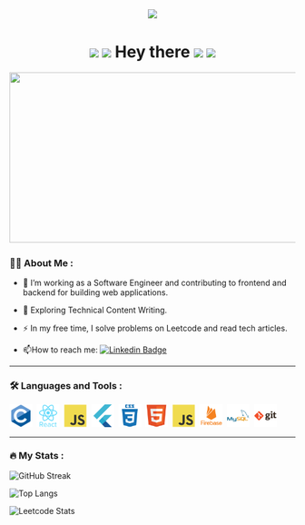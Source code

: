 
  <div id="header" align="center">
    <img src="https://media.tenor.com/kaRCm9ELxKgAAAAC/menhera-chan-chibi.gif"/>
  </div>
  <div align="center">
    <h1>
      <img src="https://media.tenor.com/vjmRKtrLcMoAAAAC/chika-fujiwara.gif" width="50px"/>
      <img src="https://media.tenor.com/vjmRKtrLcMoAAAAC/chika-fujiwara.gif" width="50px"/>
       Hey there
      <img src="https://media.tenor.com/vjmRKtrLcMoAAAAC/chika-fujiwara.gif" width="50px"/>
      <img src="https://media.tenor.com/vjmRKtrLcMoAAAAC/chika-fujiwara.gif" width="50px"/>
    </h1>
  </div>
  <div align="center">
    <img src="https://media.tenor.com/1YkVNz9cTmIAAAAC/anime-chika.gif" width="600" height="300"/>
  </div
    
---

  ### :man_technologist: About Me :
- :telescope: I’m working as a Software Engineer and contributing to frontend and backend for building web applications.

- :seedling: Exploring Technical Content Writing.

- :zap: In my free time, I solve problems on Leetcode and read tech articles.

- :mailbox:How to reach me: [![Linkedin Badge](https://img.shields.io/badge/-kakbar-blue?style=flat&logo=Linkedin&logoColor=white)](https://www.linkedin.com/in/the-nguyen-84687824b/)

---

### :hammer_and_wrench: Languages and Tools :
<div>
  <img src="https://github.com/devicons/devicon/blob/master/icons/c/c-original.svg" title="C" alt="C" width="40" height="40"/>&nbsp;
  <img src="https://github.com/devicons/devicon/blob/master/icons/react/react-original-wordmark.svg" title="React" alt="React" width="40" height="40"/>&nbsp;
  <img src="https://github.com/devicons/devicon/blob/master/icons/javascript/javascript-original.svg" title="javascript" alt="Spring" width="40" height="40"/>&nbsp;
  <img src="https://github.com/devicons/devicon/blob/master/icons/flutter/flutter-original.svg" title="Flutter" alt="Flutter" width="40" height="40"/>&nbsp;
  <img src="https://github.com/devicons/devicon/blob/master/icons/css3/css3-plain-wordmark.svg"  title="CSS3" alt="CSS" width="40" height="40"/>&nbsp;
  <img src="https://github.com/devicons/devicon/blob/master/icons/html5/html5-original.svg" title="HTML5" alt="HTML" width="40" height="40"/>&nbsp;
  <img src="https://github.com/devicons/devicon/blob/master/icons/javascript/javascript-original.svg" title="JavaScript" alt="JavaScript" width="40" height="40"/>&nbsp;
  <img src="https://github.com/devicons/devicon/blob/master/icons/firebase/firebase-plain-wordmark.svg" title="Firebase" alt="Firebase" width="40" height="40"/>&nbsp;
  <img src="https://github.com/devicons/devicon/blob/master/icons/mysql/mysql-original-wordmark.svg" title="MySQL"  alt="MySQL" width="40" height="40"/>&nbsp;
  <img src="https://github.com/devicons/devicon/blob/master/icons/git/git-original-wordmark.svg" title="Git" **alt="Git" width="40" height="40"/>
</div>

---

### :fire: My Stats :

![GitHub Streak](http://github-readme-streak-stats.herokuapp.com?user=deedeeNg&theme=dark&background=000000)

![Top Langs](https://github-readme-stats.vercel.app/api/top-langs/?username=deedeeNg&layout=compact&theme=vision-friendly-dark)

![Leetcode Stats](https://leetcard.jacoblin.cool/deedeeNg?ext=heatmap)
